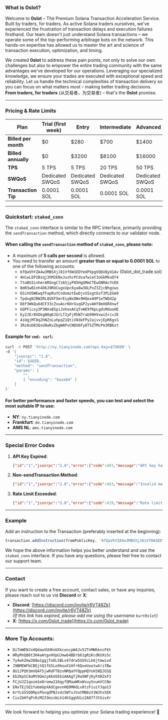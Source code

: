 ### What is 0slot?

Welcome to **0slot** – The Premium Solana Transaction Acceleration Service. Built by traders, for traders. As active Solana traders ourselves, we've experienced the frustration of transaction delays and execution failures firsthand. Our team doesn't just understand Solana transactions – we operate some of the top-performing arbitrage bots on the network. This hands-on expertise has allowed us to master the art and science of transaction execution, optimization, and timing.

We created **0slot** to address these pain points, not only to solve our own challenges but also to empower the entire trading community with the same advantages we've developed for our operations. Leveraging our specialized knowledge, we ensure your trades are executed with exceptional speed and reliability. Let us handle the technical complexities of transaction delivery so you can focus on what matters most – making better trading decisions. **From traders, for traders** (从交易者，为交易者) – that's the **0slot** promise.

---

### Pricing & Rate Limits

| **Plan**       | **Trial (first week)** | **Entry** | **Intermediate** | **Advanced** |
|-----------------|------------------------|-----------|-------------------|--------------|
| **Billed per month** | $0                     | $280      | $700              | $1400        |
| **Billed annually**  | $0                     | $3200     | $8100             | $16000       |
| **TPS**              | 5 TPS                  | 5 TPS     | 20 TPS            | 50 TPS       |
| **SWQoS**            | Dedicated SWQoS        | Dedicated SWQoS | Dedicated SWQoS | Dedicated SWQoS |
| **Transaction Tip**  | 0.0001 SOL             | 0.0001 SOL | 0.0001 SOL        | 0.0001 SOL   |

---

### Quickstart: `staked_conn`

The `staked_conn` interface is similar to the RPC interface, primarily providing the `sendTransaction` method, which directly connects to our validator node.

#### When calling the `sendTransaction` method of `staked_conn`, please note:
- A maximum of **5 calls per second** is allowed.
- You need to transfer an amount **greater than or equal to 0.0001 SOL** to one of the following accounts:
  - `6fQaVhYZA4w3MBSXjJ81Vf6W1EDYeUPXpgVQ6UQyU1Av` (0slot_dot_trade.sol)
  - `4HiwLEP2Bzqj3hM2ENxJuzhcPCdsafwiet3oGkMkuQY4`
  - `7toBU3inhmrARGngC7z6SjyP85HgGMmCTEwGNRAcYnEK`
  - `8mR3wB1nh4D6J9RUCugxUpc6ya8w38LPxZ3ZjcBhgzws`
  - `6SiVU5WEwqfFapRuYCndomztEwDjvS5xgtEof3PLEGm9`
  - `TpdxgNJBWZRL8UXF5mrEsyWxDWx9HQexA9P1eTWQ42p`
  - `D8f3WkQu6dCF33cZxuAsrKHrGsqGP2yvAHf8mX6RXnwf`
  - `GQPFicsy3P3NXxB5piJohoxACqTvWE9fKpLgdsMduoHE`
  - `Ey2JEr8hDkgN8qKJGrLf2yFjRhW7rab99HVxwi5rcvJE`
  - `4iUgjMT8q2hNZnLuhpqZ1QtiV8deFPy2ajvvjEpKKgsS`
  - `3Rz8uD83QsU8wKvZbgWAPvCNDU6Fy8TSZTMcPm3RB6zt`

#### Example for `cmd: curl`:
```bash
curl -X POST 'http://ny.tianyinode.com?api-key=$TOKEN' \
-d '{
    "jsonrpc": "2.0",
    "id": $UUID,
    "method": "sendTransaction",
    "params": [ 
        "",
        { "encoding": "base64" }
    ] 
}'
```

#### For better performance and faster speeds, you can test and select the most suitable IP to use:
- **NY**: `ny.tianyinode.com`
- **Frankfurt**: `de.tianyinode.com`
- **AMS NL**: `ams.tianyinode.com`

---

### Special Error Codes

1. **API Key Expired**:
   ```json
   {"id":"1","jsonrpc":"2.0","error":{"code":403,"message":"API key has expired"}}
   ```

2. **Non-sendTransaction Method**:
   ```json
   {"id":"1","jsonrpc":"2.0","error":{"code":403,"message":"Invalid method"}}
   ```

3. **Rate Limit Exceeded**:
   ```json
   {"id":"1","jsonrpc":"2.0","error":{"code":419,"message":"Rate limit exceeded"}}
   ```

---

### Example

Add an instruction to the Transaction (preferably inserted at the beginning):
```javascript
transaction.addInstruction(fromPublicKey, '6fQaVhYZA4w3MBSXjJ81Vf6W1EDYeUPXpgVQ6UQyU1Av', 100000);
```

We hope the above information helps you better understand and use the `staked_conn` interface. If you have any questions, please feel free to contact our support team.

---

### Contact

If you want to create a free account, contact sales, or have any inquiries, please reach out to us via **Discord** or **X**:
- **Discord**: [https://discord.com/invite/r6VT48Zk](https://discord.com/invite/r6VT48Zk)  
  *(If this link has expired, please add me using the username `kurt0slot`)*
- **X**: [https://x.com/0slot_trade](https://x.com/0slot_trade)

---

### More Tip Accounts:
- `DiTmWENJsHQdawVUUKnUXkconcpW4Jv52TnMWhkncF6t`
- `HRyRhQ86t3H4aAtgvHVpUJmw64BDrb61gRiKcdKUXs5c`
- `7y4whZmw388w1ggjToDLSBLv47drw5SUXcLk6jtmwixd`
- `J9BMEWFbCBEjtQ1fG5Lo9kouX1HfrKQxeUxetwXrifBw`
- `8U1JPQh3mVQ4F5jwRdFTBzvNRQaYFQppHQYoH38DJGSQ`
- `Eb2KpSC8uMt9GmzyAEm5Eb1AAAgTjRaXWFjKyFXHZxF3`
- `FCjUJZ1qozm1e8romw216qyfQMaaWKxWsuySnumVCCNe`
- `ENxTEjSQ1YabmUpXAdCgevnHQ9MHdLv8tzFiuiYJqa13`
- `6rYLG55Q9RpsPGvqdPNJs4z5WTxJVatMB8zV3WJhs5EK`
- `Cix2bHfqPcKcM233mzxbLk14kSggUUiz2A87fJtGivXr`

---

We look forward to helping you optimize your Solana trading experience! 🚀